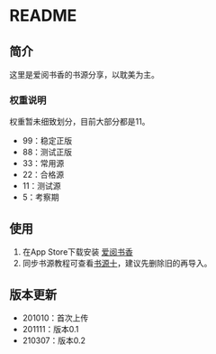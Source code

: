 # README

## 简介

这里是爱阅书香的书源分享，以耽美为主。

### 权重说明

权重暂未细致划分，目前大部分都是11。

- 99：稳定正版
- 88：测试正版
- 33：常用源
- 22：合格源
- 11：测试源
- 5：考察期

## 使用

1. 在App Store下载安装 [爱阅书香](https://apps.apple.com/cn/app/%E7%88%B1%E9%98%85%E4%B9%A6%E9%A6%99/id1137819437)
2. 同步书源教程可查看[书源十](https://mp.weixin.qq.com/s/SmV2DkPuTXdrDozYjotPdQ)，建议先删除旧的再导入。

## 版本更新

- 201010：首次上传
- 201111：版本0.1
- 210307：版本0.2

